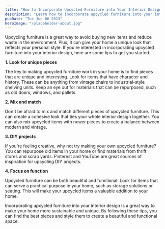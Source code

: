 ```yaml
---
title: "How to Incorporate Upcycled Furniture into Your Interior Design"
description: "Learn how to incorporate upcycled furniture into your interior design and make your home more sustainable. Get tips on finding the best pieces and how to style them."
pubDate: "Tue Jun 06 2023"
heroImage: "/placeholder-about.jpg"
---
```


Upcycling furniture is a great way to avoid buying new items and reduce waste in the environment. Plus, it can give your home a unique look that reflects your personal style. If you&#39;re interested in incorporating upcycled furniture into your interior design, here are some tips to get you started.

**1. Look for unique pieces**

The key to making upcycled furniture work in your home is to find pieces that are unique and interesting. Look for items that have character and history. These can be anything from vintage chairs to industrial-style shelving units. Keep an eye out for materials that can be repurposed, such as old doors, windows, and pallets.

**2. Mix and match**

Don&#39;t be afraid to mix and match different pieces of upcycled furniture. This can create a cohesive look that ties your whole interior design together. You can also mix upcycled items with newer pieces to create a balance between modern and vintage.

**3. DIY projects**

If you&#39;re feeling creative, why not try making your own upcycled furniture? You can repurpose old items in your home or find materials from thrift stores and scrap yards. Pinterest and YouTube are great sources of inspiration for upcycling DIY projects.

**4. Focus on function**

Upcycled furniture can be both beautiful and functional. Look for items that can serve a practical purpose in your home, such as storage solutions or seating. This will make your upcycled items a valuable addition to your home.

Incorporating upcycled furniture into your interior design is a great way to make your home more sustainable and unique. By following these tips, you can find the best pieces and style them to create a beautiful and functional space.